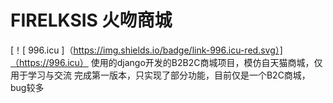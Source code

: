 # FIRELKSIS 火吻商城
[！[ 996.icu ]（https://img.shields.io/badge/link-996.icu-red.svg）]（https://996.icu）
使用的django开发的B2B2C商城项目，模仿自天猫商城，仅用于学习与交流
完成第一版本，只实现了部分功能，目前仅是一个B2C商城，bug较多

